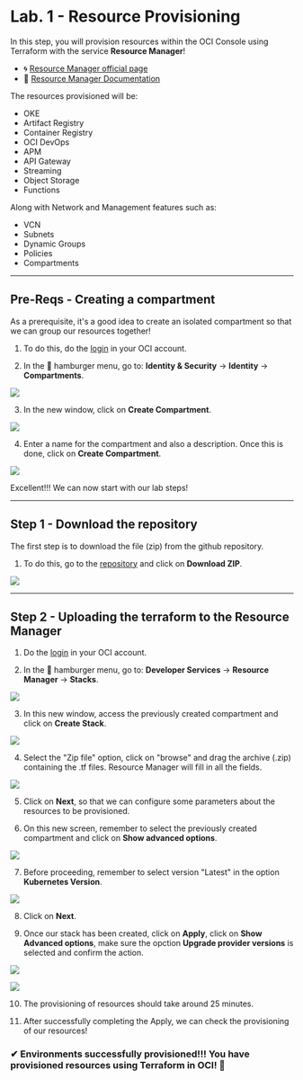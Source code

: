 # Lab. 1 - Resource Provisioning  

In this step, you will provision resources within the OCI Console using Terraform with the service **Resource Manager**!

- 🌀 [Resource Manager official page](https://www.oracle.com/devops/resource-manager/)
- 🧾 [Resource Manager Documentation](https://docs.oracle.com/en-us/iaas/Content/ResourceManager/home.htm)

The resources provisioned will be:

- OKE
- Artifact Registry
- Container Registry
- OCI DevOps
- APM
- API Gateway
- Streaming
- Object Storage
- Functions

Along with Network and Management features such as:

- VCN
- Subnets
- Dynamic Groups
- Policies
- Compartments

- - -

## Pre-Reqs - Creating a compartment
As a prerequisite, it's a good idea to create an isolated compartment so that we can group our resources together!

1. To do this, do the [login](https://www.oracle.com/cloud/sign-in.html) in your OCI account.

2. In the 🍔 hamburger menu, go to: **Identity & Security** → **Identity** → **Compartments**.

![](./images/IMG00_1.PNG)

3. In the new window, click on **Create Compartment**.

![](./images/IMG00_2.PNG)

4. Enter a name for the compartment and also a description. Once this is done, click on **Create Compartment**.

![](./images/IMG00_3.PNG)

Excellent!!! We can now start with our lab steps!

- - -

## Step 1 - Download the repository

The first step is to download the file (zip) from the github repository.

 1. To do this, go to the [repository](https://github.com/CeInnovationTeam/terraform-dev-ft) and click on **Download ZIP**.
  
![](./images/IMG01.PNG)

- - -

## Step 2 - Uploading the terraform to the Resource Manager

1. Do the [login](https://www.oracle.com/cloud/sign-in.html) in your OCI account.

2. In the 🍔 hamburger menu, go to: **Developer Services** → **Resource Manager** → **Stacks**.

![](./images/IMG04_01.PNG)

3. In this new window, access the previously created compartment and click on **Create Stack**.

![](./images/IMG05.PNG)

4. Select the "Zip file" option, click on "browse" and drag the archive (.zip) containing the .tf files. Resource Manager will fill in all the fields.

![](./images/IMG06.PNG)

5. Click on **Next**, so that we can configure some parameters about the resources to be provisioned.

6. On this new screen, remember to select the previously created compartment and click on **Show advanced options**.

![](./images/IMG02.PNG)

7. Before proceeding, remember to select version "Latest" in the option **Kubernetes Version**.

![](./images/IMG_OKE.png)

8. Click on **Next**.

9. Once our stack has been created, click on **Apply**, click on **Show Advanced options**, make sure the opction **Upgrade provider versions** is selected and confirm the action.

![](./images/IMG07.PNG)

![](./images/IMG_RMApplyJob01.PNG)

10. The provisioning of resources should take around 25 minutes.

11. After successfully completing the Apply, we can check the provisioning of our resources!

### ✔ Environments successfully provisioned!!! You have provisioned resources using Terraform in OCI! 🚀

